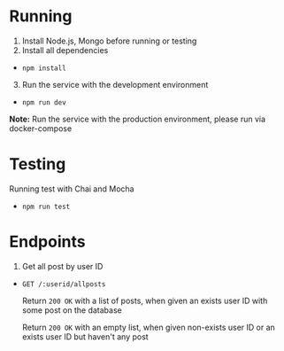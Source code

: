 # Running
1. Install Node.js, Mongo before running or testing
2. Install all dependencies
* ```npm install```
3. Run the service with the development environment
* ```npm run dev```

__Note:__ Run the service with the production environment, please run via docker-compose

# Testing
Running test with Chai and Mocha
* ```npm run test```

# Endpoints
1. Get all post by user ID

* ```GET /:userid/allposts```

   Return ```200 OK``` with a list of posts, when given an exists user ID with some post on the database

   Return ```200 OK```  with an empty list, when given non-exists user ID or an exists user ID but haven't any post